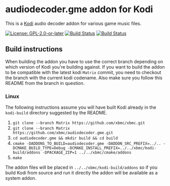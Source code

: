 # audiodecoder.gme addon for Kodi

This is a [Kodi](https://kodi.tv) audio decoder addon for various game music files.

[![License: GPL-2.0-or-later](https://img.shields.io/badge/License-GPL%20v2+-blue.svg)](LICENSE.md)
[![Build Status](https://dev.azure.com/teamkodi/binary-addons/_apis/build/status/xbmc.audiodecoder.gme?branchName=Matrix)](https://dev.azure.com/teamkodi/binary-addons/_build/latest?definitionId=5&branchName=Matrix)
[![Build Status](https://jenkins.kodi.tv/view/Addons/job/xbmc/job/audiodecoder.gme/job/Matrix/badge/icon)](https://jenkins.kodi.tv/blue/organizations/jenkins/xbmc%2Faudiodecoder.gme/branches/)
<!--- [![Build Status](https://ci.appveyor.com/api/projects/status/github/xbmc/audiodecoder.gme?branch=Matrix&svg=true)](https://ci.appveyor.com/project/xbmc/audiodecoder-gme?branch=Matrix) -->

## Build instructions

When building the addon you have to use the correct branch depending on which version of Kodi you're building against. 
If you want to build the addon to be compatible with the latest kodi `Matrix` commit, you need to checkout the branch with the current kodi codename.
Also make sure you follow this README from the branch in question.

### Linux

The following instructions assume you will have built Kodi already in the `kodi-build` directory 
suggested by the README.

1. `git clone --branch Matrix https://github.com/xbmc/xbmc.git`
2. `git clone --branch Matrix https://github.com/xbmc/audiodecoder.gme.git`
3. `cd audiodecoder.gme && mkdir build && cd build`
4. `cmake -DADDONS_TO_BUILD=audiodecoder.gme -DADDON_SRC_PREFIX=../.. -DCMAKE_BUILD_TYPE=Debug -DCMAKE_INSTALL_PREFIX=../../xbmc/kodi-build/addons -DPACKAGE_ZIP=1 ../../xbmc/cmake/addons`
5. `make`

The addon files will be placed in `../../xbmc/kodi-build/addons` so if you build Kodi from source and run it directly 
the addon will be available as a system addon.
